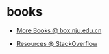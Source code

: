 # books

- [More Books @ box.nju.edu.cn](https://box.nju.edu.cn/d/9ed96b7f5b1048f7820b/)

- [Resources @ StackOverflow](https://stackoverflow.com/a/1672/1833118)